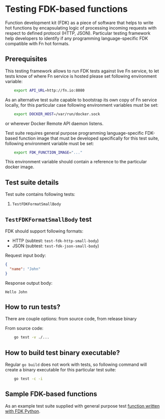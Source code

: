 Testing FDK-based functions
===========================

Function development kit (FDK) as a piece of software that helps to write hot functions by encapsulating logic of processing incoming requests with respect to defined protocol (HTTP, JSON).
Particular testing framework help developers to identify if any programming language-specific FDK compatible with Fn hot formats.


Prerequisites
-------------

This testing framework allows to run FDK tests against live Fn service, to let tests know of where Fn service is hosted please set following environment variable:
```bash
    export API_URL=http://fn.io:8080
```

As an alternative test suite capable to bootstrap its own copy of Fn service locally, for this particular case following environment variables must be set:
```bash
    export DOCKER_HOST=/var/run/docker.sock
```
or wherever Docker Remote API daemon listens.

Test suite requires general purpose programming language-specific FDK-based function image that must be developed specifically for this test suite, following environment variable must be set:
```bash
    export FDK_FUNCTION_IMAGE="..."
```
This environment variable should contain a reference to the particular docker image.


Test suite details
------------------

Test suite contains following tests:

1. `TestFDKFormatSmallBody`

`TestFDKFormatSmallBody` test
--------------------------

FDK should support following formats:

 - HTTP (subtest: `test-fdk-http-small-body`)
 - JSON (subtest: `test-fdk-json-small-body`)

Request input body:
```json
{
  "name": "John"
}
```

Response output body:
```text
Hello John
```

How to run tests?
-----------------

There are couple options: from source code, from release binary

From source code:
```bash
    go test -v ./...
```

How to build test binary executable?
------------------------------------

Regular `go build` does not work with tests, so following command will create a binary executable for this particular test suite:
```bash
    go test -c -i
```

Sample FDK-based functions
--------------------------

As an example test suite supplied with general purpose test [function written with FDK Python](./functions/python).
